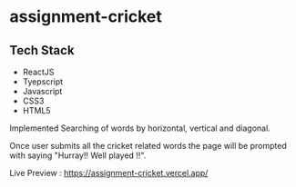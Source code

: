 # assignment-cricket

## Tech Stack
- ReactJS
- Tyepscript
- Javascript
- CSS3
- HTML5


Implemented Searching of words by horizontal, vertical and diagonal.

Once user submits all the cricket related words the page will be prompted with saying "Hurray!! Well played !!".

Live Preview : https://assignment-cricket.vercel.app/
